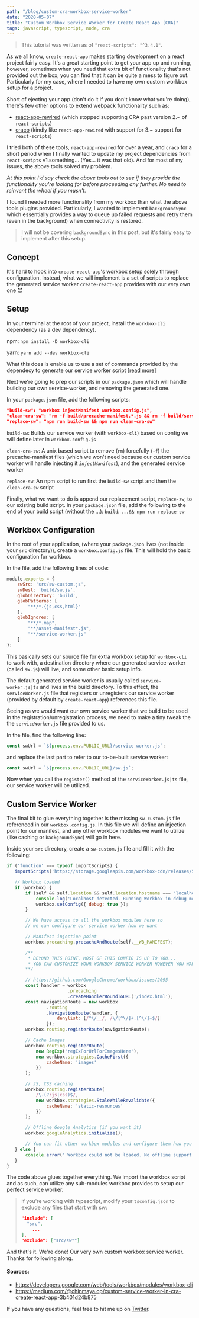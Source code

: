 ```yaml
---
path: "/blog/custom-cra-workbox-service-worker"
date: "2020-05-07"
title: "Custom Workbox Service Worker for Create React App (CRA)"
tags: javascript, typescript, node, cra
---
```


>This tutorial was written as of `"react-scripts": "^3.4.1"`.

As we all know, `create-react-app` makes starting development on a react project fairly easy. 
It's a great starting point to get your app up and running, however, sometimes when you need that extra bit of functionality that's not provided out the box, you can find that it can be quite a mess to figure out. Particularly for my case, where I needed to have my own custom workbox setup for a project.

Short of ejecting your app (don't do it if you don't know what you're doing), there's few other options to extend webpack functionality such as:
- [react-app-rewired](https://github.com/timarney/react-app-rewired) (which stopped supporting CRA past version 2.~ of `react-scripts`)
- [craco](https://github.com/gsoft-inc/craco) (kindly like `react-app-rewired` with support for 3.~ support for `react-scripts`)


I tried both of these tools, `react-app-rewired` for over a year, and `craco` for a short period when I finally wanted to update my project dependencies from `react-scripts` v1.something... (Yes... it was that old). 
And for most of my issues, the above tools solved my problem.

_At this point I'd say check the above tools out to see if they provide the functionality you're looking for before proceeding any further. No need to reinvent the wheel if you musn't._

I found I needed more functionality from my workbox than what the above tools plugins provided. Particularly, I wanted to implement `backgroundSync` which essentially provides a way to queue up failed requests and retry them (even in the background) when connectivity is restored.

>I will not be covering `backgroundSync` in this post, but it's fairly easy to implement after this setup.

## Concept
It's hard to hook into `create-react-app`'s workbox setup solely through configuration. Instead, what we will implement is a set of scripts to replace the generated service worker `create-react-app` provides with our very own one 😈


## Setup
In your terminal at the root of your project, install the `workbox-cli` dependency (as a dev dependency).

npm: `npm install -D workbox-cli`

yarn: `yarn add --dev workbox-cli`

What this does is enable us to use a set of commands provided by the dependecy to generate our service worker script [[read more](https://developers.google.com/web/tools/workbox/modules/workbox-cli)]

Next we're going to prep our scripts in our `package.json` which will handle building our own service-worker, and removing the generated one.

In your `package.json` file, add the following scripts:
```json
"build-sw": "workbox injectManifest workbox.config.js",
"clean-cra-sw": "rm -f build/precache-manifest.*.js && rm -f build/service-worker.js",
"replace-sw": "npm run build-sw && npm run clean-cra-sw"
```

`build-sw`: Builds our service worker (with `workbox-cli`) based on config we will define later in `workbox.config.js`

`clean-cra-sw`: A unix based script to remove (`rm`) forcefully (`-f`) the precache-manifest files (which we won't need because our custom service worker will handle injecting it _`injectManifest`_), and the generated service worker

`replace-sw`: An npm script to run first the `build-sw` script and then the `clean-cra-sw` script


Finally, what we want to do is append our replacement script, `replace-sw`, to our existing build script.
In your `package.json` file, add the following to the end of your build script (without the ...):
`build`: `...&& npm run replace-sw`


## Workbox Configuration
In the root of your application, (where your `package.json` lives (not inside your `src` directory)), create a `workbox.config.js` file.
This will hold the basic configuration for workbox.

In the file, add the following lines of code:
```javascript
module.exports = {
	swSrc: 'src/sw-custom.js',
	swDest: 'build/sw.js',
	globDirectory: 'build',
	globPatterns: [
		"**/*.{js,css,html}"
	],
	globIgnores: [
        "**/*.map",
        "**/asset-manifest*.js",
        "**/service-worker.js"
    ]
};
 ```

 This basically sets our source file for extra workbox setup for `workbox-cli` to work with, a destination directory where our generated service-worker (called `sw.js`) will live, and some other basic setup info.

 The default generated service worker is usually called `service-worker.js|ts` and lives in the build directory. To this effect, the `serviceWorker.js` file that registers or unregisters our service worker (provided by default by `create-react-app`) references this file.

 Seeing as we would want our own service worker that we build to be used in the registration/unregistration process, we need to make a tiny tweak the the `serviceWorker.js` file provided to us.

 In the file, find the following line: 
 ```javascript
 const swUrl = `${process.env.PUBLIC_URL}/service-worker.js`;
 ```
 and replace the last part to refer to our to-be-built service worker: 
 ```javascript
 const swUrl = `${process.env.PUBLIC_URL}/sw.js`;
 ```

 Now when you call the `register()` method of the `serviceWorker.js|ts` file, our service worker will be utilized.


 ## Custom Service Worker
 The final bit to glue everything together is the missing `sw-custom.js` file referenced in our `workbox.config.js`.
 In this file we will define an injection point for our manifest, and any other workbox modules we want to utilize (like caching or `backgroundSync`) will go in here.

 Inside your `src` directory, create a `sw-custom.js` file and fill it with the following:
 ```javascript
if ('function' === typeof importScripts) {
	importScripts('https://storage.googleapis.com/workbox-cdn/releases/5.1.2/workbox-sw.js');

	// Workbox loaded
	if (workbox) {
		if (self && self.location && self.location.hostname === 'localhost') {
			console.log('Localhost detected. Running Workbox in debug mode!');
			workbox.setConfig({ debug: true });
		}

		// We have access to all the workbox modules here so 
        // we can configure our service worker how we want

		// Manifest injection point
		workbox.precaching.precacheAndRoute(self.__WB_MANIFEST);

        /**
         * BEYOND THIS POINT, MOST OF THIS CONFIG IS UP TO YOU...
         * YOU CAN CUSTOMIZE YOUR WORKBOX SERVICE-WORKER HOWEVER YOU WANT
        **/

		// https://github.com/GoogleChrome/workbox/issues/2095
		const handler = workbox
                        .precaching
                        .createHandlerBoundToURL('/index.html');
		const navigationRoute = new workbox
                .routing
                .NavigationRoute(handler, {
                    denylist: [/^\/__/, /\/[^\/]+.[^\/]+$/]
                });
		workbox.routing.registerRoute(navigationRoute);

		// Cache Images
		workbox.routing.registerRoute(
			new RegExp('regExForUrlForImagesHere'),
			new workbox.strategies.CacheFirst({
				cacheName: 'images'
			})
		);

		// JS, CSS caching
		workbox.routing.registerRoute(
			/\.(?:js|css)$/,
			new workbox.strategies.StaleWhileRevalidate({
				cacheName: 'static-resources'
			})
		);

		// Offline Google Analytics (if you want it)
		workbox.googleAnalytics.initialize();

        // You can fit other workbox modules and configure them how you want...
	} else {
		console.error(' Workbox could not be loaded. No offline support.');
	}
}
 ```

The code above glues together everything. We import the workbox script and as such, can utilize any sub-modules workbox provides to setup our perfect service worker.

>If you're working with typescript, modify your `tsconfig.json` to exclude any files that start with sw:
>```json
>"include": [
> 	"src",
>     ...
>],
>"exclude": ["src/sw*"]
>```

And that's it. We're done! Our very own custom workbox service worker.
Thanks for following along.


#### Sources:
- https://developers.google.com/web/tools/workbox/modules/workbox-cli
- https://medium.com/@chinmaya.cp/custom-service-worker-in-cra-create-react-app-3b401d24b875


If you have any questions, feel free to hit me up on [Twitter](https://twitter.com/niiapa).